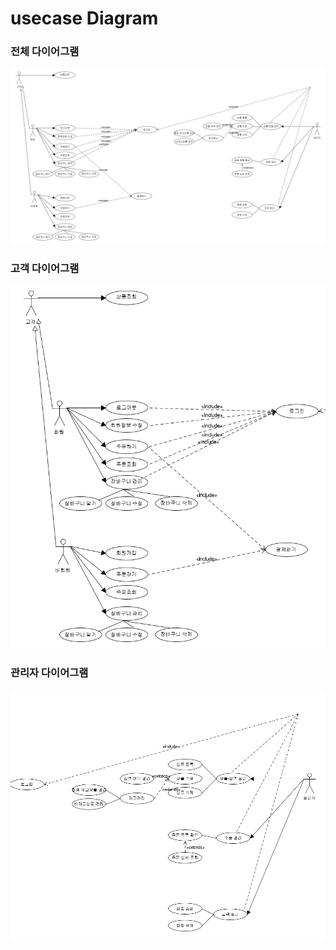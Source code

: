 # usecase Diagram

### 전체 다이어그램

![전체](https://github.com/hanseonghye/ShoppingmallProject/blob/master/img/usecaseDiagram.png)



### 고객 다이어그램

![user](https://github.com/hanseonghye/ShoppingmallProject/blob/master/img/user-useDiagram.png)



### 관리자 다이어그램

![admin](https://github.com/hanseonghye/ShoppingmallProject/blob/master/img/admin-useDiagram.png)